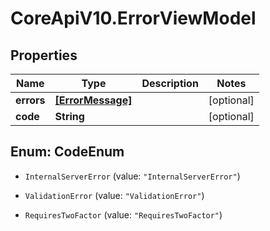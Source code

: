 # CoreApiV10.ErrorViewModel

## Properties
Name | Type | Description | Notes
------------ | ------------- | ------------- | -------------
**errors** | [**[ErrorMessage]**](ErrorMessage.md) |  | [optional] 
**code** | **String** |  | [optional] 


<a name="CodeEnum"></a>
## Enum: CodeEnum


* `InternalServerError` (value: `"InternalServerError"`)

* `ValidationError` (value: `"ValidationError"`)

* `RequiresTwoFactor` (value: `"RequiresTwoFactor"`)





